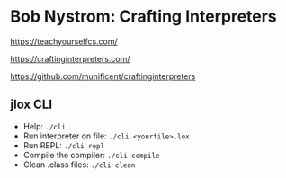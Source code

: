 # Bob Nystrom: Crafting Interpreters

https://teachyourselfcs.com/

https://craftinginterpreters.com/

https://github.com/munificent/craftinginterpreters

## jlox CLI

-   Help: `./cli`
-   Run interpreter on file: `./cli <yourfile>.lox`
-   Run REPL: `./cli repl`
-   Compile the compiler: `./cli compile`
-   Clean .class files: `./cli clean`